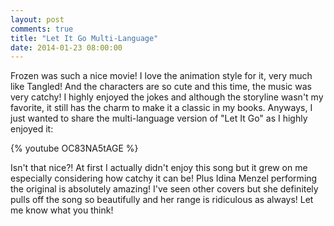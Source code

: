 ```yaml
---
layout: post
comments: true
title: "Let It Go Multi-Language"
date: 2014-01-23 08:00:00
---
```


Frozen was such a nice movie! I love the animation style for it, very much
like Tangled! And the characters are so cute and this time, the music was very
catchy! I highly enjoyed the jokes and although the storyline wasn't my
favorite, it still has the charm to make it a classic in my books. Anyways,
I just wanted to share the multi-language version of "Let It Go" as I highly
enjoyed it:

{% youtube OC83NA5tAGE %}

Isn't that nice?! At first I actually didn't enjoy this song but it grew on me
especially considering how catchy it can be! Plus Idina Menzel performing the
original is absolutely amazing! I've seen other covers but she definitely pulls
off the song so beautifully and her range is ridiculous as always! Let me know
what you think!
